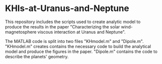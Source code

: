 # KHIs-at-Uranus-and-Neptune
This repository includes the scripts used to create analytic model to produce the results in the paper "Characterizing the solar wind-magnetosphere viscous interaction at Uranus and Neptune". 

The MATLAB code is split into two files "KHmodel.m" and "Dipole.m". "KHmodel.m" creates contains the necessary code to build the analytical model and produce the figures in the paper. "Dipole.m" contains the code to  describe the planets' geometry. 
